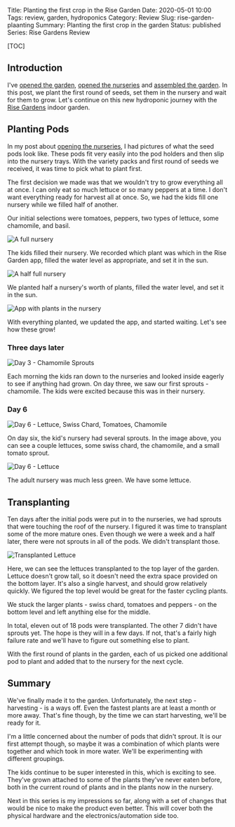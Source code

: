 Title: Planting the first crop in the Rise Garden
Date: 2020-05-01 10:00
Tags: review, garden, hydroponics
Category: Review
Slug: rise-garden-plaanting
Summary: Planting the first crop in the garden
Status: published
Series: Rise Gardens Review


[TOC]

## Introduction

I've [opened the garden][unboxgardens], [opened the nurseries][unboxnurseries] and [assembled the garden][assemblegarden].
In this post, we plant the first round of seeds, set them in the nursery and wait for them to grow. Let's
continue on this new hydroponic journey with the [Rise Gardens][risegardens] indoor garden.

## Planting Pods

In my post about [opening the nurseries][unboxnurseries], I had pictures of what the seed pods look like. These pods
fit very easily into the pod holders and then slip into the nursery trays. With the variety packs and first
round of seeds we received, it was time to pick what to plant first.

The first decision we made was that we wouldn't try to grow everything all at once. I can only eat so
much lettuce or so many peppers at a time. I don't want everything ready for harvest all at once. So, we had the kids
fill one nursery while we filled half of another.

Our initial selections were tomatoes, peppers, two types of lettuce, some chamomile, and basil.

![A full nursery][fullnursery]

The kids filled their nursery. We recorded which plant was which in the Rise Garden app, filled the water level as
appropriate, and set it in the sun.

![A half full nursery][halfnursery]

We planted half a nursery's worth of plants, filled the water level, and set it in the sun.

![App with plants in the nursery][app]

With everything planted, we updated the app, and started waiting. Let's see how these grow!

### Three days later

![Day 3 - Chamomile Sprouts][day3]

Each morning the kids ran down to the nurseries and looked inside eagerly to see if anything had grown. On day three,
we saw our first sprouts - chamomile. The kids were excited because this was in their nursery.

### Day 6

![Day 6 - Lettuce, Swiss Chard, Tomatoes, Chamomile][day6]

On day six, the kid's nursery had several sprouts. In the image above, you can see a couple lettuces, some swiss chard, the
chamomile, and a small tomato sprout.

![Day 6 - Lettuce][day6_2]

The adult nursery was much less green. We have some lettuce.

## Transplanting

Ten days after the initial pods were put in to the nurseries, we had sprouts that were touching the roof of the nursery.
I figured it was time to transplant some of the more mature ones. Even though we were a week and a half later, there were
not sprouts in all of the pods. We didn't transplant those.

![Transplanted Lettuce][transplant]

Here, we can see the lettuces transplanted to the top layer of the garden. Lettuce doesn't grow tall, so it doesn't
need the extra space provided on the bottom layer. It's also a single harvest, and should grow relatively quickly. We
figured the top level would be great for the faster cycling plants.

We stuck the larger plants - swiss chard, tomatoes and peppers - on the bottom level and left anything else for the middle.

In total, eleven out of 18 pods were transplanted. The other 7 didn't have sprouts yet. The hope is they will in a few days.
If not, that's a fairly high failure rate and we'll have to figure out something else to plant.

With the first round of plants in the garden, each of us picked one additional pod to plant and added that to the nursery for
the next cycle.

## Summary

We've finally made it to the garden. Unfortunately, the next step - harvesting - is a ways off. Even the fastest plants are at least a month
or more away. That's fine though, by the time we can start harvesting, we'll be ready for it.

I'm a little concerned about the number of pods that didn't sprout. It is our first attempt though, so maybe it was a
combination of which plants were together and which took in more water. We'll be experimenting with different groupings.

The kids continue to be super interested in this, which is exciting to see. They've grown attached to some of the plants
they've never eaten before, both in the current round of plants and in the plants now in the nursery.

Next in this series is my impressions so far, along with a set of changes that would be nice to make the product even better.
This will cover both the physical hardware and the electronics/automation side too.


 [risegardens]: https://risegardens.com/
 [unboxgardens]: {filename}2020_04_22_rise_garden_unbox.md
 [unboxnurseries]: {filename}2020_04_24_nursery_unbox.md
 [assemblegarden]: {filename}2020_04_26_assembling_garden.md
 [fullnursery]: {attach}images/garden/4_planting/full_nursery.jpg
 [halfnursery]: {attach}images/garden/4_planting/half_full_nursery.jpg
 [day3]: {attach}images/garden/4_planting/day_3_chamomile.jpg
 [day6]: {attach}images/garden/4_planting/day_6.jpg
 [day6_2]: {attach}images/garden/4_planting/day_6_2.jpg
 [transplant]: {attach}images/garden/4_planting/transplanting_2.jpg
 [app]: {attach}images/4_planting/nursery_app.png

